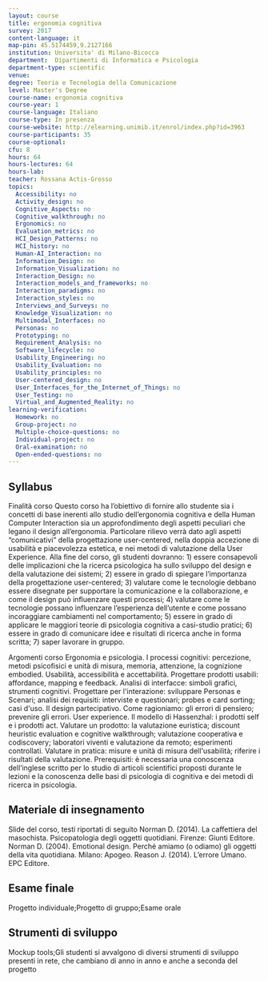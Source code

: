 ```yaml
---
layout: course
title: ergonomia cognitiva
survey: 2017
content-language: it
map-pin: 45.5174459,9.2127166
institution: Universita' di Milano-Bicocca
department:  Dipartimenti di Informatica e Psicologia
department-type: scientific
venue: 
degree: Teoria e Tecnologia della Comunicazione
level: Master's Degree
course-name: ergonomia cognitiva
course-year: 1
course-language: Italiano
course-type: In presenza
course-website: http://elearning.unimib.it/enrol/index.php?id=3963
course-participants: 35
course-optional: 
cfu: 8
hours: 64
hours-lectures: 64
hours-lab: 
teacher: Rossana Actis-Grosso
topics: 
  Accessibility: no 
  Activity_design: no 
  Cognitive_Aspects: no 
  Cognitive_walkthrough: no 
  Ergonomics: no 
  Evaluation_metrics: no 
  HCI_Design_Patterns: no 
  HCI_history: no 
  Human-AI_Interaction: no 
  Information_Design: no 
  Information_Visualization: no 
  Interaction_Design: no 
  Interaction_models_and_frameworks: no 
  Interaction_paradigms: no 
  Interaction_styles: no 
  Interviews_and_Surveys: no 
  Knowledge_Visualization: no 
  Multimodal_Interfaces: no 
  Personas: no 
  Prototyping: no 
  Requirement_Analysis: no 
  Software_lifecycle: no 
  Usability_Engineering: no 
  Usability_Evaluation: no 
  Usability_principles: no 
  User-centered_design: no 
  User_Interfaces_for_the_Internet_of_Things: no 
  User_Testing: no 
  Virtual_and_Augmented_Reality: no 
learning-verification: 
  Homework: no 
  Group-project: no 
  Multiple-choice-questions: no 
  Individual-project: no 
  Oral-examination: no 
  Open-ended-questions: no 
---
```



## Syllabus 
Finalità corso
Questo corso ha l’obiettivo di fornire allo studente sia i concetti di base inerenti allo studio dell’ergonomia cognitiva e della Human Computer Interaction sia un approfondimento degli aspetti peculiari che legano il design all’ergonomia. Particolare rilievo verrà dato agli aspetti “comunicativi” della progettazione user-centered, nella doppia accezione di usabilità e piacevolezza estetica, e nei metodi di valutazione della User Experience. Alla fine del corso, gli studenti dovranno: 1) essere consapevoli delle implicazioni che la ricerca psicologica ha sullo sviluppo del design e della valutazione dei sistemi; 2) essere in grado di spiegare l’importanza della progettazione user-centered; 3) valutare come le tecnologie debbano essere disegnate per supportare la comunicazione e la collaborazione, e come il design può influenzare questi processi; 4) valutare come le tecnologie possano influenzare l’esperienza dell’utente e come possano incoraggiare cambiamenti nel comportamento; 5) essere in grado di applicare le maggiori teorie di psicologia cognitiva a casi-studio pratici; 6) essere in grado di comunicare idee e risultati di ricerca anche in forma scritta; 7) saper lavorare in gruppo.

Argomenti corso
Ergonomia e psicologia. I processi cognitivi: percezione, metodi psicofisici e unità di misura, memoria, attenzione, la cognizione embodied. Usabilità, accessibilità e accettabilità. Progettare prodotti usabili: affordance, mapping e feedback. Analisi di interfacce: simboli grafici, strumenti cognitivi. Progettare per l'interazione: sviluppare Personas e Scenari; analisi dei requisiti: interviste e questionari; probes e card sorting; casi d'uso. Il design partecipativo. Come ragioniamo: gli errori di pensiero; prevenire gli errori. User experience. Il modello di Hassenzhal: i prodotti self e i prodotti act. Valutare un prodotto: la valutazione euristica; discount heuristic evaluation e cognitive walkthrough; valutazione cooperativa e codiscovery; laboratori viventi e valutazione da remoto; esperimenti controllati. Valutare in pratica: misure e unità di misura dell'usabilità; riferire i risultati della valutazione.
Prerequisiti: è necessaria una conoscenza dell’inglese scritto per lo studio di articoli scientifici proposti durante le lezioni e la conoscenza delle basi di psicologia di cognitiva e dei metodi di ricerca in psicologia.


## Materiale di insegnamento 
Slide del corso, testi riportati di seguito
Norman D. (2014). La caffettiera del masochista. Psicopatologia degli oggetti quotidiani. Firenze: Giunti Editore.
Norman D. (2004). Emotional design. Perché amiamo (o odiamo) gli oggetti della vita quotidiana. Milano: Apogeo.
Reason J. (2014). L’errore Umano. EPC Editore.


## Esame finale 
Progetto individuale;Progetto di gruppo;Esame orale

## Strumenti di sviluppo 
Mockup tools;Gli studenti si avvalgono di diversi strumenti di sviluppo presenti in rete, che cambiano di anno in anno e anche a seconda del progetto
